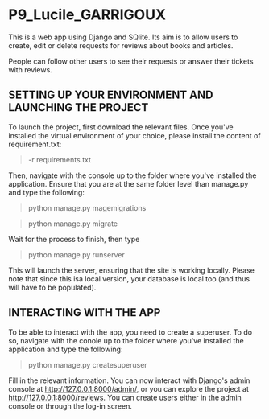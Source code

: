 # P9_Lucile_GARRIGOUX
This is a web app using Django and SQlite. Its aim is to allow users to create, edit or delete requests for reviews about books and articles.

People can follow other users to see their requests or answer their tickets with reviews.

## SETTING UP YOUR ENVIRONMENT AND LAUNCHING THE PROJECT
To launch the project, first download the relevant files. Once you've installed the virtual environment of your choice, please install the content of requirement.txt:

> -r requirements.txt

Then, navigate with the console up to the folder where you've installed the application. Ensure that you are at the same folder level than manage.py and type the following:

> python manage.py magemigrations

> python manage.py migrate

Wait for the process to finish, then type

> python manage.py runserver

This will launch the server, ensuring that the site is working locally. Please note that since this isa local version, your database is local too (and thus will have to be populated).

## INTERACTING WITH THE APP
To be able to interact with the app, you need to create a superuser. To do so, navigate with the conole up to the folder where you've installed the application and type the following:

> python manage.py createsuperuser

Fill in the relevant information. You can now interact with Django's admin console at http://127.0.0.1:8000/admin/, or you can explore the project at http://127.0.0.1:8000/reviews. You can create users either in the admin console or through the log-in screen.

